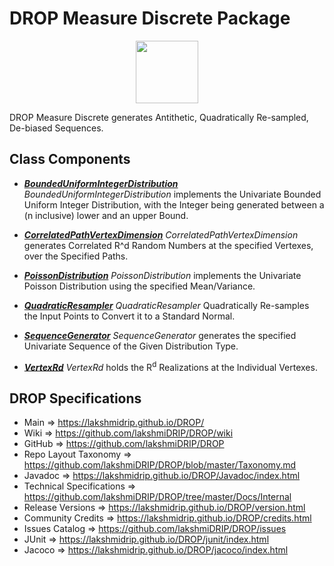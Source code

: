 # DROP Measure Discrete Package

<p align="center"><img src="https://github.com/lakshmiDRIP/DROP/blob/master/DRIP_Logo.gif?raw=true" width="100"></p>

DROP Measure Discrete generates Antithetic, Quadratically Re-sampled, De-biased Sequences.


## Class Components

 * [***BoundedUniformIntegerDistribution***](https://github.com/lakshmiDRIP/DROP/tree/master/src/main/java/org/drip/measure/discrete/BoundedUniformIntegerDistribution.java)
 <i>BoundedUniformIntegerDistribution</i> implements the Univariate Bounded Uniform Integer Distribution,
 with the Integer being generated between a (n inclusive) lower and an upper Bound.

 * [***CorrelatedPathVertexDimension***](https://github.com/lakshmiDRIP/DROP/tree/master/src/main/java/org/drip/measure/discrete/CorrelatedPathVertexDimension.java)
 <i>CorrelatedPathVertexDimension</i> generates Correlated R^d Random Numbers at the specified Vertexes, over
 the Specified Paths.

 * [***PoissonDistribution***](https://github.com/lakshmiDRIP/DROP/tree/master/src/main/java/org/drip/measure/discrete/PoissonDistribution.java)
 <i>PoissonDistribution</i> implements the Univariate Poisson Distribution using the specified Mean/Variance.

 * [***QuadraticResampler***](https://github.com/lakshmiDRIP/DROP/tree/master/src/main/java/org/drip/measure/discrete/QuadraticResampler.java)
 <i>QuadraticResampler</i> Quadratically Re-samples the Input Points to Convert it to a Standard Normal.

 * [***SequenceGenerator***](https://github.com/lakshmiDRIP/DROP/tree/master/src/main/java/org/drip/measure/discrete/SequenceGenerator.java)
 <i>SequenceGenerator</i> generates the specified Univariate Sequence of the Given Distribution Type.

 * [***VertexRd***](https://github.com/lakshmiDRIP/DROP/tree/master/src/main/java/org/drip/measure/discrete/VertexRd.java)
 <i>VertexRd</i> holds the R<sup>d</sup> Realizations at the Individual Vertexes.


## DROP Specifications

 * Main                     => https://lakshmidrip.github.io/DROP/
 * Wiki                     => https://github.com/lakshmiDRIP/DROP/wiki
 * GitHub                   => https://github.com/lakshmiDRIP/DROP
 * Repo Layout Taxonomy     => https://github.com/lakshmiDRIP/DROP/blob/master/Taxonomy.md
 * Javadoc                  => https://lakshmidrip.github.io/DROP/Javadoc/index.html
 * Technical Specifications => https://github.com/lakshmiDRIP/DROP/tree/master/Docs/Internal
 * Release Versions         => https://lakshmidrip.github.io/DROP/version.html
 * Community Credits        => https://lakshmidrip.github.io/DROP/credits.html
 * Issues Catalog           => https://github.com/lakshmiDRIP/DROP/issues
 * JUnit                    => https://lakshmidrip.github.io/DROP/junit/index.html
 * Jacoco                   => https://lakshmidrip.github.io/DROP/jacoco/index.html
